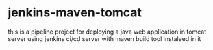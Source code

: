 # jenkins-maven-tomcat
this is a pipeline project for deploying a java web application in tomcat server using jenkins ci/cd server with maven build tool instaleed in it
